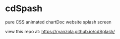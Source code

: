 # cdSpash
pure CSS animated chartDoc website splash screen

view this repo at:
https://ryanzola.github.io/cdSplash/

